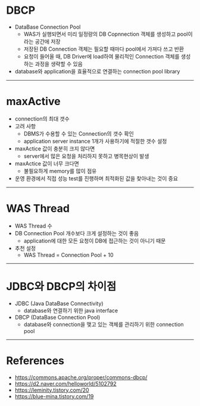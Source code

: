 # DBCP
- DataBase Connection Pool
	- WAS가 실행되면서 미리 일정량의 DB Copnnection 객체를 생성하고 pool이라는 공간에 저장
	- 저장된 DB Connection 객체는 필요할 때마다 pool에서 가져다 쓰고 반환
	- 요청이 들어올 때, DB Driver에 load하여 물리적인 Connection 객체를 생성하는 과정을 생략할 수 있음
- database와 application을 효율적으로 연결하는 connection pool library
---




# maxActive
- connection의 최대 갯수
- 고려 사항
	- DBMS가 수용할 수 있는 Connection의 갯수 확인
	- application server instance 1개가 사용하기에 적절한 갯수 설정
- maxActice 값이 충분히 크지 않다면
	- server에서 많은 요청을 처리하지 못하고 병목현상이 발생
- maxActice 값이 너무 크다면
	- 불필요하게 memory를 많이 점유
- 운영 환경에서 직접 성능 test를 진행하며 최적화된 값을 찾아내는 것이 중요
---




# WAS Thread
- WAS Thread 수
- DB Connection Pool 개수보다 크게 설정하는 것이 좋음
	- application에 대한 모든 요청이 DB에 접근하는 것이 아니기 때문
- 추천 설정
	- WAS Thread = Connection Pool + 10
---




# JDBC와 DBCP의 차이점
- JDBC (Java DataBase Connectivity)
	- database와 연결하기 위한 java interface
- DBCP (DataBase Connection Pool)
	- database와 connection을 맺고 있는 객체를 관리하기 위한 connection pool
---




# References
- https://commons.apache.org/proper/commons-dbcp/
- https://d2.naver.com/helloworld/5102792
- https://leminity.tistory.com/20
- https://blue-mina.tistory.com/19